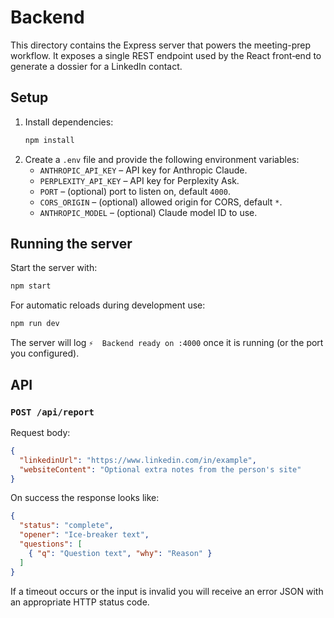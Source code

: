 # Backend

This directory contains the Express server that powers the meeting-prep workflow. It exposes a single REST endpoint used by the React front‑end to generate a dossier for a LinkedIn contact.

## Setup

1. Install dependencies:
   ```bash
   npm install
   ```
2. Create a `.env` file and provide the following environment variables:
   - `ANTHROPIC_API_KEY` – API key for Anthropic Claude.
   - `PERPLEXITY_API_KEY` – API key for Perplexity Ask.
   - `PORT` – (optional) port to listen on, default `4000`.
   - `CORS_ORIGIN` – (optional) allowed origin for CORS, default `*`.
   - `ANTHROPIC_MODEL` – (optional) Claude model ID to use.

## Running the server

Start the server with:
```bash
npm start
```

For automatic reloads during development use:
```bash
npm run dev
```

The server will log `⚡️  Backend ready on :4000` once it is running (or the port you configured).

## API

### `POST /api/report`

Request body:
```json
{
  "linkedinUrl": "https://www.linkedin.com/in/example",
  "websiteContent": "Optional extra notes from the person's site"
}
```

On success the response looks like:
```json
{
  "status": "complete",
  "opener": "Ice‑breaker text",
  "questions": [
    { "q": "Question text", "why": "Reason" }
  ]
}
```

If a timeout occurs or the input is invalid you will receive an error JSON with an appropriate HTTP status code.
